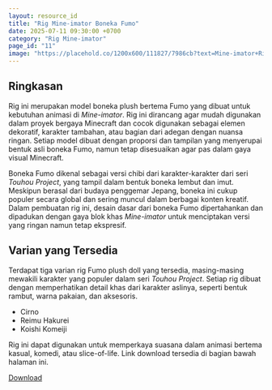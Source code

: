 ```yaml
---
layout: resource_id
title: "Rig Mine-imator Boneka Fumo"
date: 2025-07-11 09:30:00 +0700
category: "Rig Mine-imator"
page_id: "11"
image: "https://placehold.co/1200x600/111827/7986cb?text=Mine-imator+Rig%0ABoneka+Fumo"
---
```


## Ringkasan

Rig ini merupakan model boneka plush bertema Fumo yang dibuat untuk kebutuhan animasi di *Mine-imator*. Rig ini dirancang agar mudah digunakan dalam proyek bergaya Minecraft dan cocok digunakan sebagai elemen dekoratif, karakter tambahan, atau bagian dari adegan dengan nuansa ringan. Setiap model dibuat dengan proporsi dan tampilan yang menyerupai bentuk asli boneka Fumo, namun tetap disesuaikan agar pas dalam gaya visual Minecraft.

Boneka Fumo dikenal sebagai versi chibi dari karakter-karakter dari seri *Touhou Project*, yang tampil dalam bentuk boneka lembut dan imut. Meskipun berasal dari budaya penggemar Jepang, boneka ini cukup populer secara global dan sering muncul dalam berbagai konten kreatif. Dalam pembuatan rig ini, desain dasar dari boneka Fumo dipertahankan dan dipadukan dengan gaya blok khas *Mine-imator* untuk menciptakan versi yang ringan namun tetap ekspresif.

## Varian yang Tersedia

Terdapat tiga varian rig Fumo plush doll yang tersedia, masing-masing mewakili karakter yang populer dalam seri *Touhou Project*. Setiap rig dibuat dengan memperhatikan detail khas dari karakter aslinya, seperti bentuk rambut, warna pakaian, dan aksesoris.

- Cirno
- Reimu Hakurei
- Koishi Komeiji

Rig ini dapat digunakan untuk memperkaya suasana dalam animasi bertema kasual, komedi, atau slice-of-life. Link download tersedia di bagian bawah halaman ini.


<a href="https://www.mediafire.com/file/qjzqbuga5t9zegt/Fumo_Rig_by_Nurimator.rar/file" download class="download-link">Download</a>